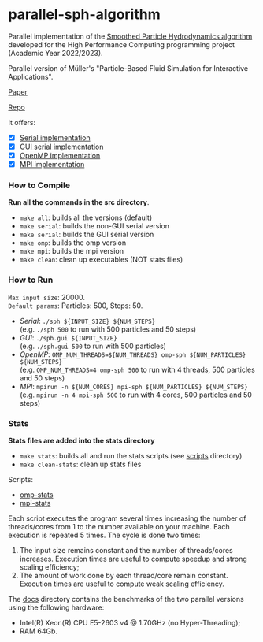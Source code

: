 # parallel-sph-algorithm

Parallel implementation of the [Smoothed Particle Hydrodynamics algorithm](https://en.wikipedia.org/wiki/Smoothed-particle_hydrodynamics) developed for the High Performance Computing programming project (Academic Year 2022/2023).

Parallel version of Müller's "Particle-Based Fluid Simulation for Interactive Applications".

[Paper](https://matthias-research.github.io/pages/publications/sca03.pdf)

[Repo](https://github.com/cerrno/mueller-sph)

It offers:

- [x] [Serial implementation](https://github.com/LorenzoDrudi/parallel-sph-algorithm/blob/master/src/sph.c) 
- [x] [GUI serial implementation](https://github.com/LorenzoDrudi/parallel-sph-algorithm/blob/master/src/sph.c)
- [x] [OpenMP implementation](https://github.com/LorenzoDrudi/parallel-sph-algorithm/blob/master/src/omp-sph.c)
- [x] [MPI implementation](https://github.com/LorenzoDrudi/parallel-sph-algorithm/blob/master/src/mpi-sph.c)

### How to Compile

**Run all the commands in the src directory**.

- ```make all```: builds all the versions (default)
- ```make serial```: builds the non-GUI serial version
- ```make serial```: builds the GUI serial version
- ```make omp```: builds the omp version 
- ```make mpi```: builds the mpi version
- ```make clean```: clean up executables (NOT stats files)

### How to Run

`Max input size`: 20000. \
`Default params`: Particles: 500, Steps: 50.

- *Serial*: ```./sph ${INPUT_SIZE} ${NUM_STEPS}``` \
  (e.g. ```./sph 500``` to run with 500 particles and 50 steps)
- *GUI*: ```./sph.gui ${INPUT_SIZE}``` \
  (e.g. ```./sph.gui 500``` to run with 500 particles)
- *OpenMP*: ```OMP_NUM_THREADS=${NUM_THREADS} omp-sph ${NUM_PARTICLES} ${NUM_STEPS}``` \
  (e.g. ```OMP_NUM_THREADS=4 omp-sph 500``` to run with 4 threads, 500 particles and 50 steps)
- *MPI*: ```mpirun -n ${NUM_CORES} mpi-sph ${NUM_PARTICLES} ${NUM_STEPS}``` \
  (e.g. ```mpirun -n 4 mpi-sph 500``` to run with 4 cores, 500 particles and 50 steps)
  
  
### Stats

**Stats files are added into the stats directory**
  
- ```make stats```: builds all and run the stats scripts (see [scripts](https://github.com/LorenzoDrudi/parallel-sph-algorithm/blob/master/script) directory)
- ```make clean-stats```: clean up stats files

Scripts:
- [omp-stats](https://github.com/LorenzoDrudi/parallel-sph-algorithm/blob/master/script/omp-stats.sh)
- [mpi-stats](https://github.com/LorenzoDrudi/parallel-sph-algorithm/blob/master/script/mpi-stats.sh) 

Each script executes the program several times increasing the number of threads/cores from 1 to the number available on your machine.
Each execution is repeated 5 times.
The cycle is done two times:
1. The input size remains constant and the number of threads/cores increases. Execution
   times are useful to compute speedup and strong scaling efficiency;
2. The amount of work done by each thread/core remain constant. Execution times are useful 
   to compute weak scaling efficiency.
   
The [docs](https://github.com/LorenzoDrudi/parallel-sph-algorithm/blob/master/docs) directory contains the benchmarks of the two parallel versions using the following hardware:
- Intel(R) Xeon(R) CPU E5-2603 v4 @ 1.70GHz (no Hyper-Threading);
- RAM 64Gb.
